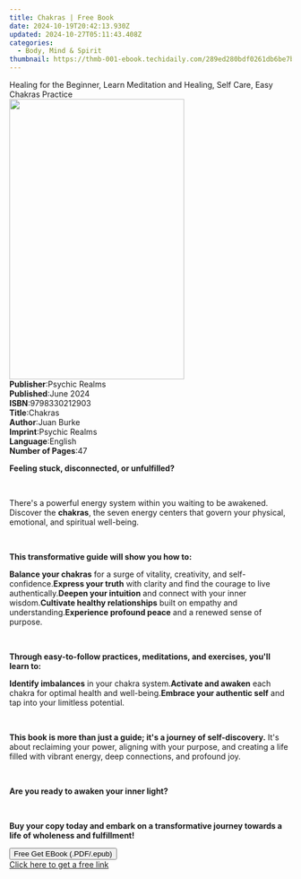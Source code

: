 ```yaml
---
title: Chakras | Free Book
date: 2024-10-19T20:42:13.930Z
updated: 2024-10-27T05:11:43.408Z
categories:
  - Body, Mind & Spirit
thumbnail: https://thmb-001-ebook.techidaily.com/289ed280bdf0261db6be7b68ce9fabf1da964721bcabdfd557bcc397db11ce16.jpg
---
```

<main id="book-container">
  <div class="flex flex-col">
    <div class="book-brief flex-1 py-6 px-4 sm:p-6 md:py-10 md:px-8">
      <!-- brief-->
      <div class="book-brief-main">
        Healing for the Beginner, Learn Meditation and Healing, Self Care, Easy
        Chakras Practice
      </div>
    </div>
    <div
      class="book-meta-info flex-1 grid gap-4 col-start-1 col-end-3 row-start-1 sm:mb-6 sm:grid-cols-4 lg:gap-6 lg:col-start-2 lg:row-end-6 lg:row-span-6 lg:mb-0"
    >
      <div
        class="book-meta-info-left place-content-center mt-4 p-4 text-sm leading-6 col-start-2 col-span-2 dark:text-slate-400"
      >
        <img
          class="w-full h-500 object-cover rounded-lg sm:h-255 sm:col-span-2 lg:col-span-full"
          src="https://img-001-ebook.techidaily.com/a1283abe823b1b2bd7f73d1151909c329d3d8ae669e21949d3cf11ab91374364.jpg"
          alt=""
          width="312"
          height="500"
        />
      </div>
      <div
        class="book-meta-info-right mt-2 col-start-1 row-start-2 col-span-3 self-center"
      >
        <!-- meta data  -->
        <div class="flex flex-col px-4 md:px-8">
          <div class="flex-1">
            <strong>Publisher</strong>:<span class="px-2">Psychic Realms</span>
          </div>
          <div class="flex-1">
            <strong>Published</strong>:<span class="px-2">June 2024</span>
          </div>
          <div class="flex-1">
            <strong>ISBN</strong>:<span class="px-2">9798330212903</span>
          </div>
          <div class="flex-1">
            <strong>Title</strong>:<span class="px-2">Chakras</span>
          </div>
          <div class="flex-1">
            <strong>Author</strong>:<span class="px-2">Juan Burke</span>
          </div>
          <div class="flex-1">
            <strong>Imprint</strong>:<span class="px-2">Psychic Realms</span>
          </div>
          <div class="flex-1">
            <strong>Language</strong>:<span class="px-2">English</span>
          </div>
          <div class="flex-1">
            <strong>Number of Pages</strong>:<span class="px-2">47</span>
          </div>
        </div>
      </div>
    </div>
    <div class="book-description flex-1 py-6 px-4 sm:p-6 md:py-10 md:px-8">
      <div class="book-description-main">
        <div accordion-content="" id="description">
          <p><strong>Feeling stuck, disconnected, or unfulfilled?</strong></p>
          <p><br /></p>
          <p>
            There's a powerful energy system within you waiting to be awakened.
            Discover the <strong>chakras</strong>, the seven energy centers that
            govern your physical, emotional, and spiritual well-being.
          </p>
          <p><br /></p>
          <p>
            <strong>This transformative guide will show you how to:</strong>
          </p>
          <span contenteditable="false" class="ql-ui"></span
          ><strong>Balance your chakras</strong> for a surge of vitality,
          creativity, and self-confidence.<span
            contenteditable="false"
            class="ql-ui"
          ></span
          ><strong>Express your truth</strong> with clarity and find the courage
          to live authentically.<span
            contenteditable="false"
            class="ql-ui"
          ></span
          ><strong>Deepen your intuition</strong> and connect with your inner
          wisdom.<span contenteditable="false" class="ql-ui"></span
          ><strong>Cultivate healthy relationships</strong> built on empathy and
          understanding.<span contenteditable="false" class="ql-ui"></span
          ><strong>Experience profound peace</strong> and a renewed sense of
          purpose.
          <p><br /></p>
          <p>
            <strong
              >Through easy-to-follow practices, meditations, and exercises,
              you'll learn to:</strong
            >
          </p>
          <span contenteditable="false" class="ql-ui"></span
          ><strong>Identify imbalances</strong> in your chakra system.<span
            contenteditable="false"
            class="ql-ui"
          ></span
          ><strong>Activate and awaken</strong> each chakra for optimal health
          and well-being.<span contenteditable="false" class="ql-ui"></span
          ><strong>Embrace your authentic self</strong> and tap into your
          limitless potential.
          <p><br /></p>
          <p>
            <strong
              >This book is more than just a guide; it's a journey of
              self-discovery.</strong
            >
            It's about reclaiming your power, aligning with your purpose, and
            creating a life filled with vibrant energy, deep connections, and
            profound joy.
          </p>
          <p><br /></p>
          <p><strong>Are you ready to awaken your inner light?</strong></p>
          <p><br /></p>
          <p>
            <strong
              >Buy your copy today and embark on a transformative journey
              towards a life of wholeness and fulfillment!</strong
            >
          </p>
        </div>
        <div class="accordion-fader"></div>
      </div>
    </div>
    <div class="book-excerpts flex-1 py-6 px-4 sm:p-6 md:py-10 md:px-8"></div>
    <div
      class="book-about-author flex-1 py-6 px-4 sm:p-6 md:py-10 md:px-8"
    ></div>
    <div class="book-free-get flex-1 py-6 px-4 sm:p-6 md:py-10 md:px-8">
      <button
        id="btn-free-get"
        class="bg-blue-500 hover:bg-blue-700 text-white font-bold py-2 px-4 rounded"
      >
        Free Get EBook (.PDF/.epub)
      </button>
      <div id="countdown-display" class="px-2 text-lg mt-2"></div>
      <a
        id="free-link"
        class="hidden bg-blue-500 hover:bg-blue-700 text-white font-bold py-2 px-4 rounded"
        href="https://www.ebooks.com/en-us/book/211376715/chakras/juan-burke/"
        target="_blank"
        >Click here to get a free link</a
      >
    </div>
    <script>
      let countdownTime = 0;
      let countdownInterval = null;
      document
        .getElementById('btn-free-get')
        .addEventListener('click', startCountdown);
      function startCountdown() {
        countdownTime = new Date().getTime() + 60000 * 3;
        countdownInterval = setInterval(updateCountdown, 1000);
        document.getElementById('btn-free-get').disabled = true;
        document
          .getElementById('btn-free-get')
          .classList.add('bg-gray-500', 'cursor-not-allowed');
      }
      function updateCountdown() {
        let currentTime = new Date().getTime();
        let timeLeft = countdownTime - currentTime;
        let secondsLeft = Math.floor(timeLeft / 1000);
        document.getElementById('countdown-display').innerHTML =
          `Remaining time: ${secondsLeft} seconds.`;
        if (secondsLeft <= 0) {
          clearInterval(countdownInterval);
          document.getElementById('btn-free-get').classList.add('hidden');
          document.getElementById('free-link').classList.remove('hidden');
          document.getElementById('countdown-display').innerHTML = '';
        }
      }
    </script>
  </div>
</main>

<ins class="adsbygoogle"
      style="display:block"
      data-ad-client="ca-pub-7571918770474297"
      data-ad-slot="8358498916"
      data-ad-format="auto"
      data-full-width-responsive="true"></ins>
    